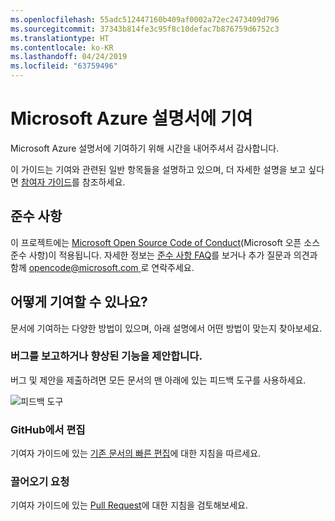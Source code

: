 ```yaml
---
ms.openlocfilehash: 55adc512447160b409af0002a72ec2473409d796
ms.sourcegitcommit: 37343b814fe3c95f8c10defac7b876759d6752c3
ms.translationtype: HT
ms.contentlocale: ko-KR
ms.lasthandoff: 04/24/2019
ms.locfileid: "63759496"
---
```

# <a name="contributing-to-microsoft-azure-documentation"></a>Microsoft Azure 설명서에 기여

Microsoft Azure 설명서에 기여하기 위해 시간을 내어주셔서 감사합니다.

이 가이드는 기여와 관련된 일반 항목들을 설명하고 있으며, 더 자세한 설명을 보고 싶다면 [참여자 가이드](https://docs.microsoft.com/contribute)를 참조하세요.

## <a name="code-of-conduct"></a>준수 사항

이 프로젝트에는 [Microsoft Open Source Code of Conduct](https://opensource.microsoft.com/codeofconduct/)(Microsoft 오픈 소스 준수 사항)이 적용됩니다.
자세한 정보는 [준수 사항 FAQ](https://opensource.microsoft.com/codeofconduct/faq/)를 보거나 추가 질문과 의견과 함께 [opencode@microsoft.com ](mailto:opencode@microsoft.com)로 연락주세요.

## <a name="how-can-i-contribute"></a>어떻게 기여할 수 있나요?

문서에 기여하는 다양한 방법이 있으며, 아래 설명에서 어떤 방법이 맞는지 찾아보세요.

### <a name="reporting-bugs-and-suggesting-enhancements"></a>버그를 보고하거나 향상된 기능을 제안합니다.

버그 및 제안을 제출하려면 모든 문서의 맨 아래에 있는 피드백 도구를 사용하세요.

![피드백 도구](media/feedback-tool.png)

### <a name="editing-in-github"></a>GitHub에서 편집

기여자 가이드에 있는 [기존 문서의 빠른 편집](https://docs.microsoft.com/contribute/#quick-edits-to-existing-documents)에 대한 지침을 따르세요.

### <a name="pull-request"></a>끌어오기 요청

기여자 가이드에 있는 [Pull Request](https://docs.microsoft.com/contribute/how-to-write-workflows-major#pull-request-processing)에 대한 지침을 검토해보세요.
